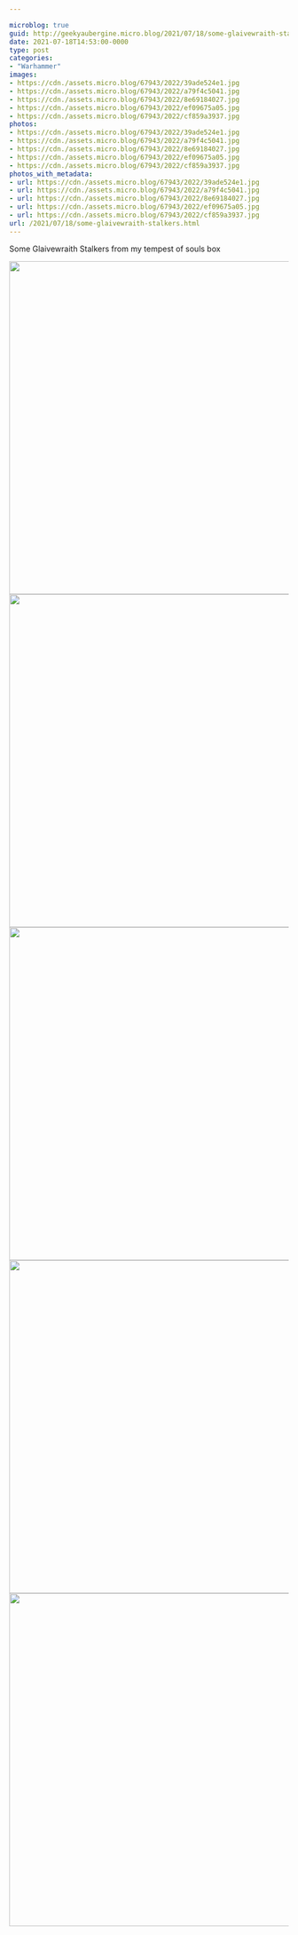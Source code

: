 ```yaml
---

microblog: true
guid: http://geekyaubergine.micro.blog/2021/07/18/some-glaivewraith-stalkers.html
date: 2021-07-18T14:53:00-0000
type: post
categories:
- "Warhammer"
images:
- https://cdn./assets.micro.blog/67943/2022/39ade524e1.jpg
- https://cdn./assets.micro.blog/67943/2022/a79f4c5041.jpg
- https://cdn./assets.micro.blog/67943/2022/8e69184027.jpg
- https://cdn./assets.micro.blog/67943/2022/ef09675a05.jpg
- https://cdn./assets.micro.blog/67943/2022/cf859a3937.jpg
photos:
- https://cdn./assets.micro.blog/67943/2022/39ade524e1.jpg
- https://cdn./assets.micro.blog/67943/2022/a79f4c5041.jpg
- https://cdn./assets.micro.blog/67943/2022/8e69184027.jpg
- https://cdn./assets.micro.blog/67943/2022/ef09675a05.jpg
- https://cdn./assets.micro.blog/67943/2022/cf859a3937.jpg
photos_with_metadata:
- url: https://cdn./assets.micro.blog/67943/2022/39ade524e1.jpg
- url: https://cdn./assets.micro.blog/67943/2022/a79f4c5041.jpg
- url: https://cdn./assets.micro.blog/67943/2022/8e69184027.jpg
- url: https://cdn./assets.micro.blog/67943/2022/ef09675a05.jpg
- url: https://cdn./assets.micro.blog/67943/2022/cf859a3937.jpg
url: /2021/07/18/some-glaivewraith-stalkers.html
---
```

Some Glaivewraith Stalkers from my tempest of souls box

<div class="photogrid">
<img src="/assets/2022/39ade524e1.jpg" width="600" height="600" alt="" />

<img src="/assets/2022/a79f4c5041.jpg" width="600" height="600" alt="" />

<img src="/assets/2022/8e69184027.jpg" width="600" height="600" alt="" />

<img src="/assets/2022/ef09675a05.jpg" width="600" height="600" alt="" />

<img src="/assets/2022/cf859a3937.jpg" width="600" height="600" alt="" />
</div>
